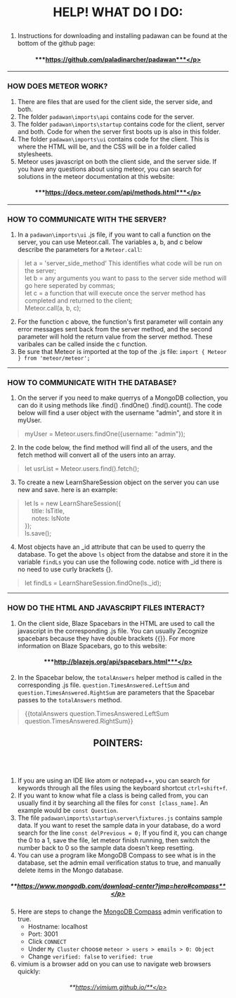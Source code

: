 # <p align="center">**HELP! WHAT DO I DO**:<p>

1. Instructions for downloading and installing padawan can be found at the bottom of the github page:</br>
#### <p align="center">***https://github.com/paladinarcher/padawan***</p>
- - - - - - - - - - - -
### HOW DOES METEOR WORK?
1. There are files that are used for the client side, the server side, and both.
2. The folder `padawan\imports\api` contains code for the server.
3. The folder `padawan\imports\startup` contains code for the client, server and both. Code for when the server first boots up is also in this folder.
4. The folder `padawan\imports\ui` contains code for the client. This is where the HTML will be, and the CSS will be in a folder called stylesheets.
5. Meteor uses javascript on both the client side, and the server side. If you have any questions about using meteor, you can search for solutions in the meteor documentation at this website:
#### <p align="center">***https://docs.meteor.com/api/methods.html***</p>
- - - - - - - - - - - -
### HOW TO COMMUNICATE WITH THE SERVER?
1. In a `padawan\imports\ui` .js file, if you want to call a function on the server, you can use Meteor.call. The variables a, b, and c below describe the parameters for a `Meteor.call`:</br>
> let a = 'server_side_method' This identifies what code will be run on the server;</br>
>  let b = any arguments you want to pass to the server side method will go here seperated by commas;</br>
>  let c = a function that will execute once the server method has completed and returned to the client;</br>
> Meteor.call(a, b, c);</br>
2. For the function c above, the function's first parameter will contain any error messages sent back from the server method, and the second parameter will hold the return value from the server method. These varibales can be called inside the c function.</br>
3. Be sure that Meteor is imported at the top of the .js file: `import { Meteor } from 'meteor/meteor';`
- - - - - - - - - - - -
### HOW TO COMMUNICATE WITH THE DATABASE?
1. On the server if you need to make querrys of a MongoDB collection, you can do it using methods like .find() .findOne() .find().count(). The code below will find a user object with the username "admin", and store it in myUser.
> myUser = Meteor.users.findOne({username: "admin"});
2. In the code below, the find method will find all of the users, and the fetch method will convert all of the users into an array.
> let usrList = Meteor.users.find().fetch();
3. To create a new LearnShareSession object on the server you can use new and save. here is an example:
> let ls = new LearnShareSession({</br>
> &nbsp;&nbsp;&nbsp;&nbsp;title: lsTitle,</br>
> &nbsp;&nbsp;&nbsp;&nbsp;notes: lsNote</br>
> });</br>
> ls.save();</br>
4. Most objects have an \_id attribute that can be used to querry the database. To get the above `ls` object from the databse and store it in the variable `findLs` you can use the following code. notice with \_id there is no need to use curly brackets {}.
> let findLs = LearnShareSession.findOne(ls.\_id);
- - - - - - - - - - - -
### HOW DO THE HTML AND JAVASCRIPT FILES INTERACT?
1. On the client side, Blaze Spacebars in the HTML are used to call the javascript in the corresponding .js file. You can usually Zecognize spacebars because they have double brackets {{}}. For more information on Blaze Spacebars, go to this website:</br>
#### <p align="center">***http://blazejs.org/api/spacebars.html***</p></br>
2. In the Spacebar below, the `totalAnswers` helper method is called in the corresponding .js file. `question.TimesAnswered.LeftSum` and `question.TimesAnswered.RightSum` are parameters that the Spacebar passes to the `totalAnswers` method.</br>
> \{\{totalAnswers question.TimesAnswered.LeftSum question.TimesAnswered.RightSum\}\}</br>
## <p align="center">**POINTERS:**</p></br>
1. If you are using an IDE like atom or notepad++, you can search for keywords through all the files using the keyboard shortcut `ctrl+shift+f`.
2. If you want to know what file a class is being called from, you can usually find it by searching all the files for `const [class_name]`. An example would be `const Question`.
3. The file `padawan\imports\startup\server\fixtures.js` contains sample data. If you want to reset the sample data in your database, do a word search for the line `const delPrevious = 0;` If you find it, you can change the 0 to a 1, save the file, let meteor finish running, then switch the number back to 0 so the sample data doesn't keep resetting.</br>
4. You can use a program like MongoDB Compass to see what is in the database, set the admin email verification status to true, and manually delete items in the Mongo database.</br>
##### <p align="center">**https://www.mongodb.com/download-center?jmp=hero#compass**</p></br>
5. Here are steps to change the [MongoDB Compass](https://docs.mongodb.com/compass/master/install/) admin verification to true.</br>
   * Hostname: localhost
   * Port: 3001
   * Click `CONNECT`
   * Under `My Cluster` choose `meteor > users > emails > 0: Object`
   * Change `verified: false` to `verified: true`
6. vimium is a browser add on you can use to navigate web browsers quickly:
###### <p align="center">**https://vimium.github.io/**</p></br>
